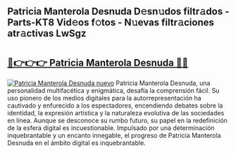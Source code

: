 ## Patricia Manterola Desnuda D𝚎sn𝚞dos filtr𝚊dos - Parts-KT8 Vid𝚎os f𝚘tos - N𝚞evas filtr𝚊ciones atr𝚊ctivas LwSgz

# <h2><a href="http://mb7tgn.tromn.icu/?c=Patricia+Manterola+Desnuda">🔗👉👉👉 Patricia Manterola Desnuda 🔗🔗</a></h2>

[![Patricia Manterola Desnuda nuevo](https://i.imgur.com/pEAQMta.gif)](http://mb7tgn.tromn.icu/?c=Patricia+Manterola+Desnuda)
Patricia Manterola Desnuda, una personalidad multifacética y enigmática, desafía la comprensión fácil. Su uso pionero de los medios digitales para la autorrepresentación ha cautivado y enfurecido a los espectadores, encendiendo debates sobre la identidad, la expresión artística y la naturaleza evolutiva de las sociedades en línea. Aunque se desconoce su rumbo futuro, su papel en la redefinición de la esfera digital es incuestionable. Impulsado por una determinación inquebrantable y un encanto innegable, el progreso de Patricia Manterola Desnuda en el ámbito digital es inquebrantable.
